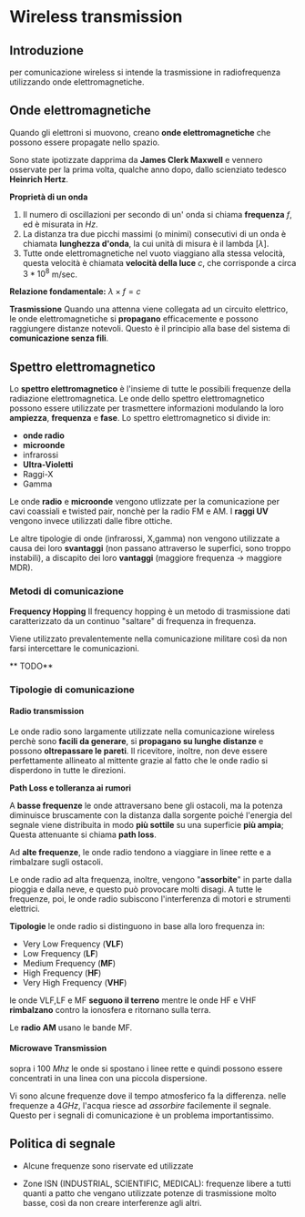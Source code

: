# Wireless transmission

## Introduzione

per comunicazione wireless si intende la trasmissione in radiofrequenza utilizzando onde elettromagnetiche.


## Onde elettromagnetiche


Quando gli elettroni si muovono, creano **onde elettromagnetiche** che possono essere propagate nello spazio.

Sono state ipotizzate dapprima da **James Clerk Maxwell** e vennero osservate per la prima volta, qualche anno dopo, dallo scienziato tedesco **Heinrich Hertz**.

**Proprietà di un onda**
1) Il numero di oscillazioni per secondo di un' onda si chiama **frequenza** $f$, ed è misurata in $Hz$.
2) La distanza tra due picchi massimi (o minimi) consecutivi di un onda è chiamata **lunghezza d'onda**, la cui unità di misura è il lambda [$\lambda$].
3) Tutte onde elettromagnetiche nel vuoto viaggiano alla stessa velocità, questa velocità è chiamata **velocità della luce** $c$, che corrisponde a circa $3 * 10^8$ m/sec.

**Relazione fondamentale:** $\lambda\times f=c$


**Trasmissione**
Quando una attenna viene collegata ad un circuito elettrico, le onde elettromagnetiche si **propagano** efficacemente e possono raggiungere distanze notevoli.
Questo è il principio alla base del sistema di **comunicazione senza fili**.

## Spettro elettromagnetico

Lo **spettro elettromagnetico** è l'insieme di tutte le possibili frequenze della radiazione elettromagnetica. 
Le onde dello spettro elettromagnetico possono essere utilizzate per trasmettere informazioni modulando la loro **ampiezza**, **frequenza** e **fase**.
Lo spettro elettromagnetico si divide in:
- **onde radio**
- **microonde**
- infrarossi
- **Ultra-Violetti**
- Raggi-X
- Gamma

Le onde **radio** e **microonde** vengono utlizzate per la comunicazione per cavi coassiali e twisted pair, nonchè per la radio FM e AM.
I **raggi UV** vengono invece utilizzati dalle fibre ottiche.

Le altre tipologie di onde (infrarossi, X,gamma) non vengono utilizzate a causa dei loro **svantaggi** (non passano attraverso le superfici, sono troppo instabili), a discapito dei loro **vantaggi** (maggiore frequenza -> maggiore MDR). 

### Metodi di comunicazione

**Frequency Hopping**
Il frequency hopping è un metodo di trasmissione dati caratterizzato da un continuo "saltare" di frequenza in frequenza.

Viene utilizzato prevalentemente nella comunicazione militare così da non farsi intercettare le comunicazioni.

**	TODO**



### Tipologie di comunicazione

 #### Radio transmission
 
Le onde radio sono largamente utilizzate nella comunicazione wireless perchè  sono **facili da generare**, si **propagano su lunghe distanze** e possono **oltrepassare le pareti**.
Il ricevitore, inoltre, non deve essere perfettamente allineato al mittente grazie al fatto che le onde radio si disperdono in tutte le direzioni.

**Path Loss e tolleranza ai rumori**

A **basse frequenze** le onde attraversano bene gli ostacoli, ma la potenza diminuisce bruscamente con la distanza dalla sorgente poiché l'energia del segnale viene distribuita in modo **più sottile** su una superficie **più ampia**; Questa attenuante si chiama **path loss**. 

Ad **alte frequenze**, le onde radio tendono a viaggiare in linee rette e a rimbalzare sugli ostacoli.

Le onde radio ad alta frequenza, inoltre, vengono "**assorbite**" in parte dalla pioggia e dalla neve, e questo può provocare molti disagi.
A tutte le frequenze, poi, le onde radio subiscono l'interferenza di motori e strumenti elettrici.

**Tipologie**
le onde radio si distinguono in base alla loro frequenza in:
- Very Low Frequency (**VLF**)
- Low Frequency (**LF**)
- Medium Frequency (**MF**)
- High Frequency (**HF**)
- Very High Frequency (**VHF**)

le onde VLF,LF e MF **seguono il terreno** mentre le onde HF e VHF **rimbalzano** contro la ionosfera e ritornano sulla terra.

Le **radio AM** usano le bande MF.


#### Microwave Transmission
sopra i 100 $Mhz$ le onde si spostano i linee rette e quindi possono essere concentrati in una linea con una piccola dispersione.

Vi sono alcune frequenze dove il tempo atmosferico fa la differenza.
nelle frequenze a $4GHz$, l'acqua riesce ad *assorbire* facilemente il segnale.
Questo per i segnali di comunicazione è un problema importantissimo.

## Politica di segnale
- Alcune frequenze sono riservate ed utilizzate

- Zone ISN (INDUSTRIAL, SCIENTIFIC, MEDICAL):
	frequenze libere a tutti quanti a patto che vengano utilizzate potenze di trasmissione molto basse, così da non creare interferenze agli altri.









